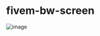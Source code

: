# fivem-bw-screen

![image](https://github.com/bigdevmarcel/fivem-bw-screen/assets/94230189/ec9da126-ae4a-4602-83dc-3ec84ae2738b)
